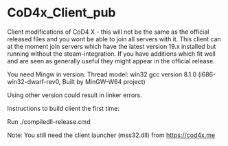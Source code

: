 # CoD4x_Client_pub
Client modifications of CoD4 X - this will not be the same as the official released files and you wont be able to join all servers with it.
This client can at the moment join servers which have the latest version 19.x installed but running without the steam-integration.
If you have additions which fit well and are seen as generally useful they might appear in the official release.

You need Mingw in version:
Thread model: win32 
gcc version 8.1.0 (i686-win32-dwarf-rev0, Built by MinGW-W64 project)

Using other version could result in linker errors.

Instructions to build client the first time:


Run ./compiledll-release.cmd


Note: You still need the client launcher (mss32.dll) from https://cod4x.me